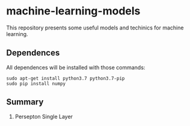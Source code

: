 # machine-learning-models

This repository presents some useful models and techinics for machine learning.

## Dependences

All dependences will be installed with those commands:

	sudo apt-get install python3.7 python3.7-pip
	sudo pip install numpy

## Summary

1. Persepton Single Layer

